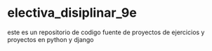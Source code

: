 # electiva_disiplinar_9e
este es un repositorio de codigo fuente de proyectos de ejercicios y proyectos en python y django
